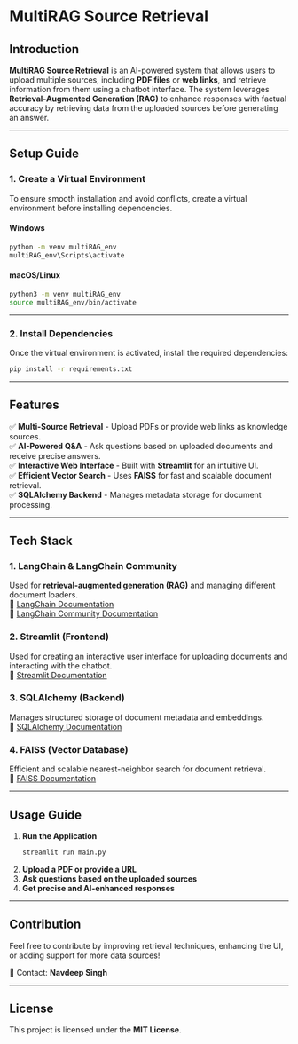 # MultiRAG Source Retrieval

## Introduction

**MultiRAG Source Retrieval** is an AI-powered system that allows users to upload multiple sources, including **PDF files** or **web links**, and retrieve information from them using a chatbot interface. The system leverages **Retrieval-Augmented Generation (RAG)** to enhance responses with factual accuracy by retrieving data from the uploaded sources before generating an answer.

---

## Setup Guide

### 1. Create a Virtual Environment

To ensure smooth installation and avoid conflicts, create a virtual environment before installing dependencies.

#### **Windows**

```sh
python -m venv multiRAG_env
multiRAG_env\Scripts\activate
```

#### **macOS/Linux**

```sh
python3 -m venv multiRAG_env
source multiRAG_env/bin/activate
```

---

### 2. Install Dependencies

Once the virtual environment is activated, install the required dependencies:

```sh
pip install -r requirements.txt
```

---

## Features

✅ **Multi-Source Retrieval** - Upload PDFs or provide web links as knowledge sources.\
✅ **AI-Powered Q&A** - Ask questions based on uploaded documents and receive precise answers.\
✅ **Interactive Web Interface** - Built with **Streamlit** for an intuitive UI.\
✅ **Efficient Vector Search** - Uses **FAISS** for fast and scalable document retrieval.\
✅ **SQLAlchemy Backend** - Manages metadata storage for document processing.

---

## Tech Stack

### 1. **LangChain & LangChain Community**

Used for **retrieval-augmented generation (RAG)** and managing different document loaders.\
🔗 [LangChain Documentation](https://python.langchain.com/docs/)\
🔗 [LangChain Community Documentation](https://github.com/langchain-ai/langchain)

### 2. **Streamlit** (Frontend)

Used for creating an interactive user interface for uploading documents and interacting with the chatbot.\
🔗 [Streamlit Documentation](https://docs.streamlit.io/)

### 3. **SQLAlchemy** (Backend)

Manages structured storage of document metadata and embeddings.\
🔗 [SQLAlchemy Documentation](https://www.sqlalchemy.org/)

### 4. **FAISS** (Vector Database)

Efficient and scalable nearest-neighbor search for document retrieval.\
🔗 [FAISS Documentation](https://faiss.ai/)

---

## Usage Guide

1. **Run the Application**
   ```sh
   streamlit run main.py
   ```
2. **Upload a PDF or provide a URL**
3. **Ask questions based on the uploaded sources**
4. **Get precise and AI-enhanced responses**

---

## Contribution

Feel free to contribute by improving retrieval techniques, enhancing the UI, or adding support for more data sources!

📧 Contact: **Navdeep Singh**

---

## License

This project is licensed under the **MIT License**.

